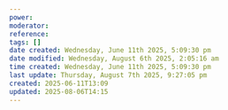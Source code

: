 ```yaml
---
power: 
moderator: 
reference: 
tags: []
date created: Wednesday, June 11th 2025, 5:09:30 pm
date modified: Wednesday, August 6th 2025, 2:05:16 am
time created: Wednesday, June 11th 2025, 5:09:30 pm
last update: Thursday, August 7th 2025, 9:27:05 pm
created: 2025-06-11T13:09
updated: 2025-08-06T14:15
---
```

